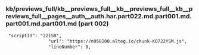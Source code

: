 ### kb/previews_full/kb__previews_full__kb__previews_full__kb__previews_full__pages__auth__auth.har.part022.md.part001.md.part001.md.part001.md (part 002)

```md
 "scriptId": "22158",
                "url": "https://n958200.alteg.io/chunk-KO722YSM.js",
                "lineNumber": 0,
        
```

```
